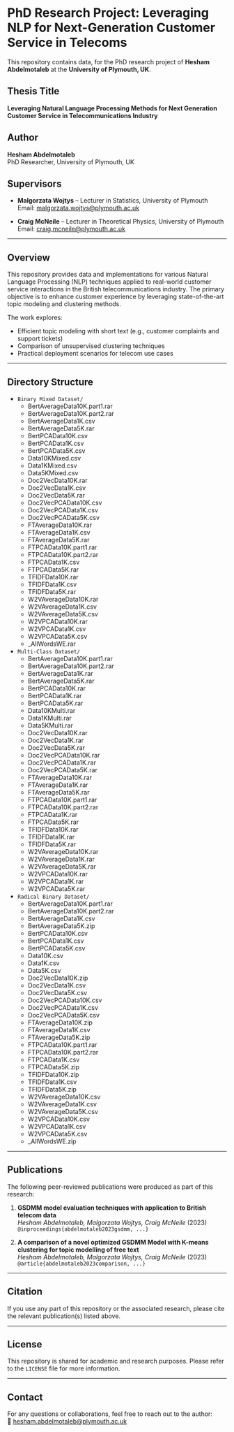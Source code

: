 # PhD Research Project: Leveraging NLP for Next-Generation Customer Service in Telecoms

This repository contains data, for the PhD research project of **Hesham Abdelmotaleb** at the **University of Plymouth, UK**.

## Thesis Title
**Leveraging Natural Language Processing Methods for Next Generation Customer Service in Telecommunications Industry**

## Author
**Hesham Abdelmotaleb**  
PhD Researcher, University of Plymouth, UK

## Supervisors
- **Malgorzata Wojtys** – Lecturer in Statistics, University of Plymouth  
  Email: [malgorzata.wojtys@plymouth.ac.uk](mailto:malgorzata.wojtys@plymouth.ac.uk)

- **Craig McNeile** – Lecturer in Theoretical Physics, University of Plymouth  
  Email: [craig.mcneile@plymouth.ac.uk](mailto:craig.mcneile@plymouth.ac.uk)

---

## Overview

This repository provides data and implementations for various Natural Language Processing (NLP) techniques applied to real-world customer service interactions in the British telecommunications industry. The primary objective is to enhance customer experience by leveraging state-of-the-art topic modeling and clustering methods.

The work explores:
- Efficient topic modeling with short text (e.g., customer complaints and support tickets)
- Comparison of unsupervised clustering techniques
- Practical deployment scenarios for telecom use cases

---

## Directory Structure

- `Binary Mixed Dataset/`
   - BertAverageData10K.part1.rar
   - BertAverageData10K.part2.rar
   - BertAverageData1K.csv
   - BertAverageData5K.rar
   - BertPCAData10K.csv
   - BertPCAData1K.csv
   - BertPCAData5K.csv
   - Data10KMixed.csv
   - Data1KMixed.csv
   - Data5KMixed.csv
   - Doc2VecData10K.rar
   - Doc2VecData1K.csv
   - Doc2VecData5K.rar
   - Doc2VecPCAData10K.csv
   - Doc2VecPCAData1K.csv
   - Doc2VecPCAData5K.csv
   - FTAverageData10K.rar
   - FTAverageData1K.csv
   - FTAverageData5K.rar
   - FTPCAData10K.part1.rar
   - FTPCAData10K.part2.rar
   - FTPCAData1K.csv
   - FTPCAData5K.rar
   - TFIDFData10K.rar
   - TFIDFData1K.csv
   - TFIDFData5K.rar
   - W2VAverageData10K.rar
   - W2VAverageData1K.csv
   - W2VAverageData5K.csv
   - W2VPCAData10K.rar
   - W2VPCAData1K.csv
   - W2VPCAData5K.csv
   - _AllWordsWE.rar
- `Multi-Class Dataset/`
   - BertAverageData10K.part1.rar
   - BertAverageData10K.part2.rar
   - BertAverageData1K.rar
   - BertAverageData5K.rar
   - BertPCAData10K.rar
   - BertPCAData1K.rar
   - BertPCAData5K.rar
   - Data10KMulti.rar
   - Data1KMulti.rar
   - Data5KMulti.rar
   - Doc2VecData10K.rar
   - Doc2VecData1K.rar
   - Doc2VecData5K.rar
   - Doc2VecPCAData10K.rar
   - Doc2VecPCAData1K.rar
   - Doc2VecPCAData5K.rar
   - FTAverageData10K.rar
   - FTAverageData1K.rar
   - FTAverageData5K.rar
   - FTPCAData10K.part1.rar
   - FTPCAData10K.part2.rar
   - FTPCAData1K.rar
   - FTPCAData5K.rar
   - TFIDFData10K.rar
   - TFIDFData1K.rar
   - TFIDFData5K.rar
   - W2VAverageData10K.rar
   - W2VAverageData1K.rar
   - W2VAverageData5K.rar
   - W2VPCAData10K.rar
   - W2VPCAData1K.rar
   - W2VPCAData5K.rar
- `Radical Binary Dataset/`
   - BertAverageData10K.part1.rar
   - BertAverageData10K.part2.rar
   - BertAverageData1K.csv
   - BertAverageData5K.zip
   - BertPCAData10K.csv
   - BertPCAData1K.csv
   - BertPCAData5K.csv
   - Data10K.csv
   - Data1K.csv
   - Data5K.csv
   - Doc2VecData10K.zip
   - Doc2VecData1K.csv
   - Doc2VecData5K.csv
   - Doc2VecPCAData10K.csv
   - Doc2VecPCAData1K.csv
   - Doc2VecPCAData5K.csv
   - FTAverageData10K.zip
   - FTAverageData1K.csv
   - FTAverageData5K.zip
   - FTPCAData10K.part1.rar
   - FTPCAData10K.part2.rar
   - FTPCAData1K.csv
   - FTPCAData5K.zip
   - TFIDFData10K.zip
   - TFIDFData1K.csv
   - TFIDFData5K.zip
   - W2VAverageData10K.csv
   - W2VAverageData1K.csv
   - W2VAverageData5K.csv
   - W2VPCAData10K.csv
   - W2VPCAData1K.csv
   - W2VPCAData5K.csv
   - _AllWordsWE.zip 
  

---

## Publications

The following peer-reviewed publications were produced as part of this research:

1. **GSDMM model evaluation techniques with application to British telecom data**  
   *Hesham Abdelmotaleb, Malgorzata Wojtys, Craig McNeile* (2023)  
   `@inproceedings{abdelmotaleb2023gsdmm, ...}`

2. **A comparison of a novel optimized GSDMM Model with K-means clustering for topic modelling of free text**  
   *Hesham Abdelmotaleb, Malgorzata Wojtys, Craig McNeile* (2023)  
   `@article{abdelmotaleb2023comparison, ...}`

---

## Citation

If you use any part of this repository or the associated research, please cite the relevant publication(s) listed above.

---

## License

This repository is shared for academic and research purposes. Please refer to the `LICENSE` file for more information.

---

## Contact

For any questions or collaborations, feel free to reach out to the author:  
📧 [hesham.abdelmotaleb@plymouth.ac.uk](mailto:hesham.abdelmotaleb@plymouth.ac.uk)
